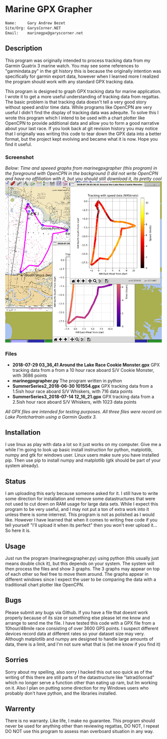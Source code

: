 # Marine GPX Grapher
```
Name:     Gary Andrew Bezet
Site/Org: GarysCorner.NET
Email:    marinegpx@garyscorner.net
```

## Description
This program was originally intended to process tracking data from my Garmin Quatrix 3 marine watch.  You may see some references to "garmindata.py" in the git history this is because the originally intention was specifically for garmin export data, however when I learned more I realized the program should work with any standard GPX tracking data.

This program is designed to graph GPX tracking data for marine application.  I wrote it to get a more useful understanding of tracking data from regattas.  The basic problem is that tracking data doesn't tell a very good story without speed and/or time data.  While programs like OpenCPN are very useful I didn't find the display of tracking data was adequite.  To solve this I wrote this program which I intend to be used with a chart plotter like OpenCPN to provide additional data and allow you to form a good narrative about your last race.  If you look back at git revision history you may notice that I originally was writing this code to tear down the GPX data into a better format, but the project kept evolving and became what it is now.  Hope you find it useful.

### Screenshot
*Below:  Time and speeed graphs from marinegpxgrapher (this program) in the foreground with OpenCPN in the background (I did not write OpenCPN and have no affiliation with it, but you should still download it, its pretty cool*
![marinegpxgrapher in foreground with OpenCPN in back](Screenshot.png)

### Files
- **2018-07-29 03_36_41 Around the Lake Race Cookie Monster.gpx**  GPX tracking data from a from a 10 hour race aboard S/V Cookie Monster, with 3686 points
- **marinegpxgrapher.py** The program written in python
- **SummerSeries2_2018-06-30 101554.gpx** GPX tracking data from a 1.5ish hour race aboard S/V Whiskers, with 716 data points
- **SummerSeries3_2018-07-14 12_16_21.gpx** GPX tracking data from a 2.5ish hour race aboard S/V Whiskers, with 1023 data points

*All GPX files are intended for testing purposes.  All three files were record on Lake Pontchartrain using a Garmin Quatix 3.*


## Installation
I use linux as play with data a lot so it just works on my computer.  Give me a while I'm going to look up basic install instruction for python, matplotlib, numpy and gtk for windows user.  Linux users make sure you have installed pip.  Then use pip to install numpy and matplotlib (gtk should be part of your system already).

## Status
I am uploading this early because someone asked for it.  I still have to write some direction for installation and remove some datastructures that were not used to cut down on RAM usage for large data sets.  While I expect this program to be very useful, and I may not put a ton of extra work into it unless there is some interrest.  This program is not as polished as I would like.  However I have learned that when it comes to writing free code if you tell yourself "I'll upload it when its perfect" then you won't ever upload it...  So here it is.

## Usage
Just run the program (marinegpxgrapher.py) using python (this usually just means double click it), but this depends on your system. The system will then process the files and show 3 graphs.  The 3 graphs may appear on top of each other so feel free to move them around.  The graphs appear in different windows since I expect the user to be comparing the data with a traditionall chart plotter like OpenCPN.

## Bugs
Please submit any bugs via Github.  If you have a file that doesnt work properly because of its size or something else please let me know and arrange to send me the file.  I have tested this code with a GPX file from a 10hour/48mile race consisting of over 3600 GPS points.  I suspect different devices record data at different rates so your dataset size may very.  Although matplotlib and numpy are designed to handle large amounts of data, there is a limit, and I'm not sure what that is (let me know if you find it)

## Sorries
Sorry about my spelling, also sorry I hacked this out soo quick as of the writing of this there are still parts of the datastructure like "latrad/lonrad" which no longer serve a function other than eating up ram, but Im working on it.  Also I plan on putting some direction for my Windows users who probably don't have python, and the libraries installed.  

## Warrenty
There is no warranty.  Like life, I make no guarantee.  This program should never be used for anything other than reviewing regattas, DO NOT, I repeat DO NOT use this program to assess man overboard situation in any way.
